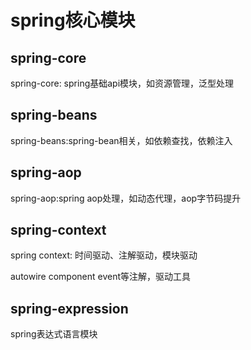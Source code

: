 # spring核心模块

## spring-core

spring-core: spring基础api模块，如资源管理，泛型处理

## spring-beans

spring-beans:spring-bean相关，如依赖查找，依赖注入

## spring-aop

spring-aop:spring aop处理，如动态代理，aop字节码提升

## spring-context

spring context: 时间驱动、注解驱动，模块驱动

autowire component event等注解，驱动工具

## spring-expression

spring表达式语言模块


